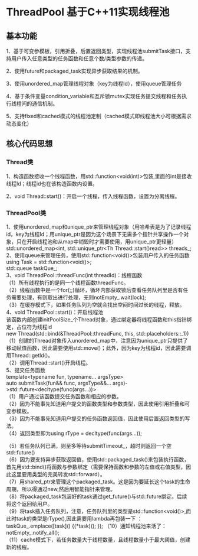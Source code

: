 # ThreadPool 基于C++11实现线程池
## 基本功能
1、基于可变参模板，引用折叠，后置返回类型，实现线程池submitTask接口，支持用户传入任意类型的任务函数和任意个数/类型参数的传递。

2、使用future和packaged_task实现异步获取结果的机制。 

3、使用unordered_map管理线程对象（key为线程Id），使用queue管理任务

4、基于条件变量condition_variable和互斥锁mutex实现任务提交线程和任务执行线程间的通信机制。

5、支持fixed和cached模式的线程池定制（cached模式即线程池大小可根据需求动态变化）

## 核心代码思想
### Thread类
1、构造函数接收一个线程函数，用std::function<void(int)>包装,里面的int是接收线程Id；线程id也在该构造函数内设置。

2、void Thread::start()：开启一个线程，传入线程函数，设置为分离线程。

### ThreadPool类
1、使用unordered_map和unique_ptr来管理线程对象（用哈希表是为了记录线程id，key为线程Id；用unique_ptr是因为这个场景下无需多个指针共享操作一个对象，只在开启线程池和从map中销毁时才需要使用，用unique_ptr更轻量）<br>
	std::unordered_map<int, std::unique_ptr<Th Thread::start()read>> threads_;<br>
2、使用queue来管理任务，使用std::function<void()>包装用户传入的任务函数<br>
	using Task = std::function<void()>;<br>
	std::queue<Task> taskQue_;		<br>
3、void ThreadPool::threadFunc(int threadId)：线程函数<br>
（1）所有线程执行的是同一个线程函数threadFunc。<br>
（2）线程函数中是一个for(;;)循环，循环内部获取锁后查看任务队列里是否有任务需要处理，有则取出进行处理，无则notEmpty_.wait(lock);<br>
（3）在缓存模式下，如果任务队列为空就会找出空间时间过长的线程，释放。<br>
4、void ThreadPool::start()：开启线程池<br>
	该函数内部创建initPoolSize_个Thread对象，通过绑定器将线程函数和this指针绑定，占位符为线程id<br>
new Thread(std::bind(&ThreadPool::threadFunc, this, std::placeholders::_1))<br>
（1）创建的Thread对象传入unordered_map中，注意因为unique_ptr只提供了移动赋值函数，因此需要使用std::move()；此外，因为key为线程id，因此需要调用Thread::getId()。<br>
（2）调用Thread::start()开启线程。<br>
5、提交任务函数<br>
template<typename fun, typename... argsType><br>
auto submitTask(fun&& func, argsType&&... args)->std::future<decltype(func(args...))><br>
（1）用户通过该函数提交任务函数和相应的参数。<br>
（2）因为不能事先知道用户提交的函数类型和参数类型，因此使用引用折叠和可变参模板。<br>
（3）因为不能事先知道用户提交的任务函数返回值，因此使用后置返回类型的写法。<br>
（4）返回类型即为using rType = decltype(func(args...));

（5）若任务队列已满，则至多等待submitTimeout_，超时则返回一个空std::future<rType>()<br>
（6）因为要支持异步获取返回值，使用std::packaged_task<rType>()来包装执行函数，首先用std::bind()将函数与参数绑定（需要保持函数和参数的左值或右值类型，因此这里要用类型的完美转发std::forward）。<br>
（7）用shared_ptr来管理这个packaged_task。这是因为要延长这个task的生命周期，所以得通过new,然后用智能指针来管理。<br>
（8）将packaged_task包装好的task通过get_future()与std::future<rType>绑定。后续将这个返回给用户。<br>
（9）将task插入任务队列，注意，任务队列里的类型是std::function<void()>,而此时task的类型是rType(),因此需要用lambda再包装一下	：taskQue_.emplace(\[task\]() {(*task)(); });
（10）通知线程池来活了：notEmpty_.notify_all();<br>
（11）cache模式下，若任务数量大于线程数量，且线程数量小于最大阈值，创建新的线程。<br>

